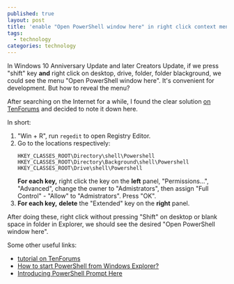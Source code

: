 ```yaml
---
published: true
layout: post
title: 'enable "Open PowerShell window here" in right click context menu'
tags:
  - technology
categories: technology
---
```


In Windows 10 Anniversary Update and later Creators Update, if we press "shift" key **and** right click on desktop, drive, folder, folder blackground, we could see the menu "Open PowerShell window here". It's convenient for development. But how to reveal the menu?

After searching on the Internet for a while, I found the clear solution [on TenForums](https://www.tenforums.com/tutorials/60175-open-powershell-window-here-context-menu-add-windows-10-a.html) and decided to note it down here.

In short:

1. "Win + R", run `regedit` to open Registry Editor.
2. Go to the locations respectively:
    ```reg
    HKEY_CLASSES_ROOT\Directory\shell\Powershell
    HKEY_CLASSES_ROOT\Directory\Background\shell\Powershell
    HKEY_CLASSES_ROOT\Drive\shell\Powershell
    ```
    **For each key,** right click the key on the **left** panel, "Permissions...", "Advanced", change the owner to "Admistrators", then assign "Full Control" - "Allow" to "Admistrators". Press "OK".
3. **For each key,** **delete** the "Extended" key on the **right** panel.

After doing these, right click without pressing "Shift" on desktop or blank space in folder in Explorer, we should see the desired "Open PowerShell window here".

Some other useful links:

- [tutorial on TenForums](https://www.tenforums.com/tutorials/60175-open-powershell-window-here-context-menu-add-windows-10-a.html)
- [How to start PowerShell from Windows Explorer?](http://stackoverflow.com/questions/183901/how-to-start-powershell-from-windows-explorer)
- [Introducing PowerShell Prompt Here](http://www.hanselman.com/blog/IntroducingPowerShellPromptHere.aspx)
